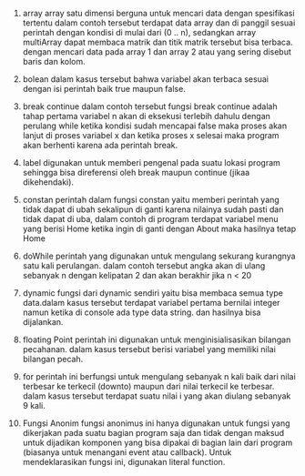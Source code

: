 1. array
array satu dimensi berguna untuk mencari data dengan spesifikasi tertentu dalam contoh tersebut terdapat data array dan di panggil sesuai perintah dengan kondisi di mulai dari (0 .. n), sedangkan array multiArray dapat membaca matrik dan titik matrik tersebut bisa terbaca. dengan mencari data pada array 1 dan array 2 atau yang sering disebut baris dan kolom.

2. bolean
dalam kasus tersebut bahwa variabel akan terbaca sesuai dengan isi perintah baik true maupun false.

3. break continue
dalam contoh tersebut fungsi break continue adalah tahap pertama variabel n akan di eksekusi terlebih dahulu dengan perulang while ketika kondisi sudah mencapai false maka proses akan lanjut di proses variabel x dan ketika proses x selesai maka program akan berhenti karena ada perintah break.

4. label
digunakan untuk memberi pengenal pada suatu lokasi program sehingga bisa direferensi oleh break maupun continue (jikaa dikehendaki).

5. constan
perintah dalam fungsi constan yaitu memberi perintah yang tidak dapat di ubah sekalipun di ganti karena nilainya sudah pasti dan tidak dapat di uba, dalam contoh di program terdapat variabel menu yang berisi Home ketika ingin di ganti dengan About maka hasilnya tetap Home

5. doWhile
perintah yang digunakan untuk mengulang sekurang kurangnya satu kali perulangan. dalam contoh tersebut angka akan di ulang sebanyak n dengan kelipatan 2 dan akan berakhir jika n < 20

6. dynamic
fungsi dari dynamic sendiri yaitu bisa membaca semua type data.dalam kasus tersebut terdapat variabel pertama bernilai integer namun ketika di console ada type data string. dan hasilnya bisa dijalankan.

7. floating Point
perintah ini digunakan untuk menginisialisasikan bilangan pecahanan. dalam kasus tersebut berisi variabel yang memiliki nilai bilangan pecah.

8. for
perintah ini berfungsi untuk mengulang sebanyak n kali baik dari nilai terbesar ke terkecil (downto) maupun dari nilai terkecil ke terbesar.
dalam kasus tersebut terdapat suatu nilai i yang akan diulang sebanyak 9 kali.

9. Fungsi Anonim
fungsi anonimus ini hanya digunakan untuk fungsi yang dikerjakan pada suatu bagian program saja dan tidak dengan maksud untuk dijadikan komponen yang bisa dipakai di bagian lain dari program (biasanya untuk menangani event atau callback). Untuk mendeklarasikan fungsi ini, digunakan literal function.
